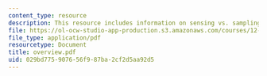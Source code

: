 ```yaml
---
content_type: resource
description: This resource includes information on sensing vs. sampling, and sensors.
file: https://ol-ocw-studio-app-production.s3.amazonaws.com/courses/12-097-chemical-investigations-of-boston-harbor-january-iap-2006/029bd775907656f987ba2cf2d5aa92d5_overview.pdf
file_type: application/pdf
resourcetype: Document
title: overview.pdf
uid: 029bd775-9076-56f9-87ba-2cf2d5aa92d5
---
```

